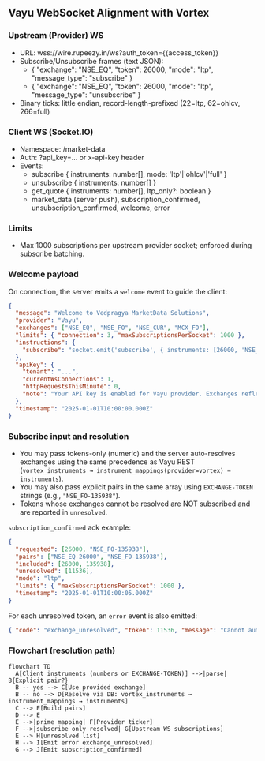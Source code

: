 ## Vayu WebSocket Alignment with Vortex

### Upstream (Provider) WS
- URL: wss://wire.rupeezy.in/ws?auth_token={{access_token}}
- Subscribe/Unsubscribe frames (text JSON):
  - { "exchange": "NSE_EQ", "token": 26000, "mode": "ltp", "message_type": "subscribe" }
  - { "exchange": "NSE_EQ", "token": 26000, "mode": "ltp", "message_type": "unsubscribe" }
- Binary ticks: little endian, record-length-prefixed (22=ltp, 62=ohlcv, 266=full)

### Client WS (Socket.IO)
- Namespace: /market-data
- Auth: ?api_key=… or x-api-key header
- Events:
  - subscribe { instruments: number[], mode: 'ltp'|'ohlcv'|'full' }
  - unsubscribe { instruments: number[] }
  - get_quote { instruments: number[], ltp_only?: boolean }
  - market_data (server push), subscription_confirmed, unsubscription_confirmed, welcome, error

### Limits
- Max 1000 subscriptions per upstream provider socket; enforced during subscribe batching.


### Welcome payload

On connection, the server emits a `welcome` event to guide the client:

```json
{
  "message": "Welcome to Vedpragya MarketData Solutions",
  "provider": "Vayu",
  "exchanges": ["NSE_EQ", "NSE_FO", "NSE_CUR", "MCX_FO"],
  "limits": { "connection": 3, "maxSubscriptionsPerSocket": 1000 },
  "instructions": {
    "subscribe": "socket.emit('subscribe', { instruments: [26000, 'NSE_FO-135938'], mode: 'ltp' })"
  },
  "apiKey": {
    "tenant": "...",
    "currentWsConnections": 1,
    "httpRequestsThisMinute": 0,
    "note": "Your API key is enabled for Vayu provider. Exchanges reflect entitlements."
  },
  "timestamp": "2025-01-01T10:00:00.000Z"
}
```

### Subscribe input and resolution

- You may pass tokens-only (numeric) and the server auto-resolves exchanges using the same precedence as Vayu REST (`vortex_instruments → instrument_mappings(provider=vortex) → instruments`).
- You may also pass explicit pairs in the same array using `EXCHANGE-TOKEN` strings (e.g., `"NSE_FO-135938"`).
- Tokens whose exchanges cannot be resolved are NOT subscribed and are reported in `unresolved`.

`subscription_confirmed` ack example:

```json
{
  "requested": [26000, "NSE_FO-135938"],
  "pairs": ["NSE_EQ-26000", "NSE_FO-135938"],
  "included": [26000, 135938],
  "unresolved": [11536],
  "mode": "ltp",
  "limits": { "maxSubscriptionsPerSocket": 1000 },
  "timestamp": "2025-01-01T10:00:05.000Z"
}
```

For each unresolved token, an `error` event is also emitted:

```json
{ "code": "exchange_unresolved", "token": 11536, "message": "Cannot auto-resolve exchange; please subscribe using EXCHANGE-TOKEN (e.g., NSE_FO-<token>)" }
```

### Flowchart (resolution path)

```mermaid
flowchart TD
  A[Client instruments (numbers or EXCHANGE-TOKEN)] -->|parse| B{Explicit pair?}
  B -- yes --> C[Use provided exchange]
  B -- no --> D[Resolve via DB: vortex_instruments → instrument_mappings → instruments]
  C --> E[Build pairs]
  D --> E
  E -->|prime mapping| F[Provider ticker]
  F -->|subscribe only resolved| G[Upstream WS subscriptions]
  E --> H[unresolved list]
  H --> I[Emit error exchange_unresolved]
  G --> J[Emit subscription_confirmed]
```


